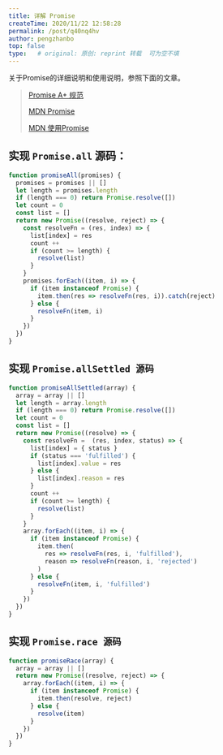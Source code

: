 ```yaml
---
title: 详解 Promise
createTime: 2020/11/22 12:58:28
permalink: /post/q40nq4hv
author: pengzhanbo
top: false
type:   # original: 原创: reprint 转载  可为空不填
---
```



关于Promise的详细说明和使用说明，参照下面的文章。

> [Promise A+ 规范](https://malcolmyu.github.io/2015/06/12/Promises-A-Plus/)
> 
> [MDN Promise](https://developer.mozilla.org/zh-CN/docs/Web/JavaScript/Reference/Global_Objects/Promise)
>
> [MDN 使用Promise](https://developer.mozilla.org/zh-CN/docs/Web/JavaScript/Guide/Using_promises)

## 实现 `Promise.all` 源码：
``` js
function promiseAll(promises) {
  promises = promises || []
  let length = promises.length
  if (length === 0) return Promise.resolve([])
  let count = 0
  const list = []
  return new Promise((resolve, reject) => {
    const resolveFn = (res, index) => {
      list[index] = res
      count ++
      if (count >= length) {
        resolve(list)
      }
    }
    promises.forEach((item, i) => {
      if (item instanceof Promise) {
        item.then(res => resolveFn(res, i)).catch(reject)
      } else {
        resolveFn(item, i)
      }
    })
  })
}
```
## 实现 `Promise.allSettled 源码`
``` js
function promiseAllSettled(array) {
  array = array || []
  let length = array.length
  if (length === 0) return Promise.resolve([])
  let count = 0
  const list = []
  return new Promise((resolve) => {
    const resolveFn =  (res, index, status) => {
      list[index] = { status }
      if (status === 'fulfilled') {
        list[index].value = res
      } else {
        list[index].reason = res
      }
      count ++
      if (count >= length) {
        resolve(list)
      }
    }
    array.forEach((item, i) => {
      if (item instanceof Promise) {
        item.then(
          res => resolveFn(res, i, 'fulfilled'),
          reason => resolveFn(reason, i, 'rejected')
        )
      } else {
        resolveFn(item, i, 'fulfilled')
      }
    })
  })
}
```

## 实现 `Promise.race 源码`
``` js
function promiseRace(array) {
  array = array || []
  return new Promise((resolve, reject) => {
    array.forEach((item, i) => {
      if (item instanceof Promise) {
        item.then(resolve, reject)
      } else {
        resolve(item)
      }
    })
  })
}
```